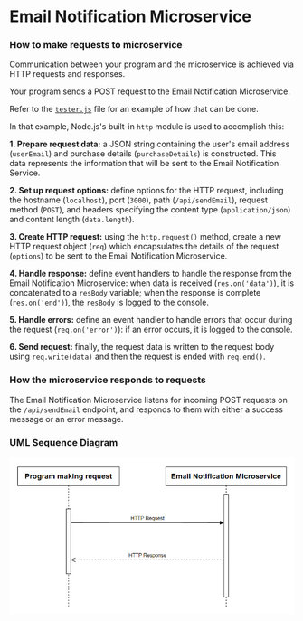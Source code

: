 # Email Notification Microservice

### How to make requests to microservice

Communication between your program and the microservice is achieved via HTTP requests and responses.

Your program sends a POST request to the Email Notification Microservice.

Refer to the [`tester.js`](https://github.com/dreniff3/osu-cs361-microservice/blob/main/tester.js "Test File") file for an example of how that can be done.

In that example, Node.js's built-in `http` module is used to accomplish this:

**1. Prepare request data:** a JSON string containing the user's email address (`userEmail`) and purchase details (`purchaseDetails`) is constructed. This data represents the information that will be sent to the Email Notification Service.

**2. Set up request options:** define options for the HTTP request, including the hostname (`localhost`), port (`3000`), path (`/api/sendEmail`), request method (`POST`), and headers specifying the content type (`application/json`) and content length (`data.length`).

**3. Create HTTP request:** using the `http.request()` method, create a new HTTP request object (`req`) which encapsulates the details of the request (`options`) to be sent to the Email Notification Microservice.

**4. Handle response:** define event handlers to handle the response from the Email Notification Microservice: when data is received (`res.on('data')`), it is concatenated to a `resBody` variable; when the response is complete (`res.on('end')`), the `resBody` is logged to the console.

**5. Handle errors:** define an event handler to handle errors that occur during the request (`req.on('error')`): if an error occurs, it is logged to the console.

**6. Send request:** finally, the request data is written to the request body using `req.write(data)` and then the request is ended with `req.end()`.

### How the microservice responds to requests

The Email Notification Microservice listens for incoming POST requests on the `/api/sendEmail` endpoint, and responds to them with either a success message or an error message.

### UML Sequence Diagram

![UML diagram](microserviceUMLdiagram.png)
